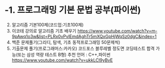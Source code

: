 

# -1. 프로그래밍 기본 문법 공부(파이썬)
2. 알고리즘 기본100제(코드업:기초100제)
3. 이코테 강의로 알고리즘 기초 배우기 https://www.youtube.com/watch?v=m-9pAwq1o3w&list=PLRx0vPvlEmdAghTr5mXQxGpHjWqSz0dgC&index=1
4. 백준 문제풀기(그리디, 탐색, 기초 동적프로그래밍 50문제씩)
5. 기출문제 풀기(프로그래머스:카카오)
코드포스 블루레벨 정도면 코딩테스트 합격 가능(또는 삼성 역량 테스트 B형)
추천 언어 : C++,파이썬
https://www.youtube.com/watch?v=ukkLCl9yBvE




